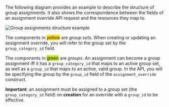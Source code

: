 The following diagram provides an example to describe the structure
of group assignments. It also shows the correspondence between the
fields of an assignment override API request and the resources they
map to.

![Group assignments structure example](./images/group_assignment.png)
  
The components in <span style="background: #FFDD00;">yellow</span>
are *group sets*. When creating or updating an assignment override,
you will refer to the group set by the `group_category_id` field.

The components in <span style="background: #C1E200;">green</span>
are *groups*. An assignment can become a group assignment iff it
has a `group_category_id` that maps to an active group set, as well
as a `group_id` that maps to an active, valid group. In the API,
you will be specifying the group by the `group_id` field of the
`assignment_override` construct.

**Important**: an assignment must be assigned to a group set
(the `group_category_id` field) on **creation** for an override
with a `group_id` to be effective.